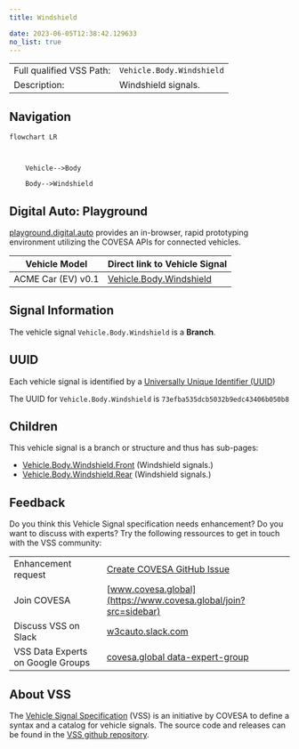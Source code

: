 ```yaml
---
title: Windshield

date: 2023-06-05T12:38:42.129633
no_list: true
---
```



| | |
|---|---|
| Full qualified VSS Path: | `Vehicle.Body.Windshield` |
| Description: | Windshield signals. |

## Navigation

```mermaid
flowchart LR



    Vehicle-->Body

    Body-->Windshield

```


## Digital Auto: Playground

[playground.digital.auto](http://digital.auto) provides an in-browser, rapid prototyping environment utilizing the COVESA APIs for connected vehicles. 

| Vehicle Model | Direct link to Vehicle Signal |
|---|---|
| ACME Car (EV) v0.1 | [Vehicle.Body.Windshield](https://digitalauto.netlify.app/model/STLWzk1WyqVVLbfymb4f/cvi/list/Vehicle.Body.Windshield/) |


## Signal Information




The vehicle signal `Vehicle.Body.Windshield` is a **Branch**.





## UUID

Each vehicle signal is identified by a [Universally Unique Identifier (UUID](https://en.wikipedia.org/wiki/Universally_unique_identifier))

The UUID for `Vehicle.Body.Windshield` is `73efba535dcb5032b9edc43406b050b8`

## Children

This vehicle signal is a branch or structure and thus has sub-pages:

- [Vehicle.Body.Windshield.Front](front/) (Windshield signals.)
- [Vehicle.Body.Windshield.Rear](rear/) (Windshield signals.)


## Feedback

Do you think this Vehicle Signal specification needs enhancement? Do you want to discuss with experts? Try the following ressources to get in touch with the VSS community:

| | |
|---|---|
| Enhancement request | [Create COVESA GitHub Issue](https://github.com/COVESA/vehicle_signal_specification/issues/new?body=Please+describe+your+feedback&title=Signal+feedback+Vehicle.Body.Windshield) |
| Join COVESA | [www.covesa.global](https://www.covesa.global/join?src=sidebar) |
| Discuss VSS on Slack | [w3cauto.slack.com](http://w3cauto.slack.com/) |
| VSS Data Experts on Google Groups | [covesa.global data-expert-group](https://groups.google.com/a/covesa.global/g/data-expert-group) |

## About VSS

The [Vehicle Signal Specification](https://covesa.github.io/vehicle_signal_specification/) (VSS)
is an initiative by COVESA to define a syntax and a catalog for vehicle signals.
The source code and releases can be found in the [VSS github repository](https://github.com/COVESA/vehicle_signal_specification).

